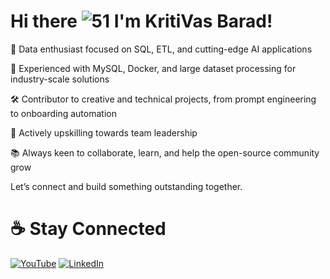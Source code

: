 # Hi there ![51](https://github.com/user-attachments/assets/d52cecff-7487-4256-ae23-1d7bcdb1d6d0) I'm KritiVas Barad!

🚀 Data enthusiast focused on SQL, ETL, and cutting-edge AI applications

💼 Experienced with MySQL, Docker, and large dataset processing for industry-scale solutions

🛠️ Contributor to creative and technical projects, from prompt engineering to onboarding automation

🎯 Actively upskilling towards team leadership

📚 Always keen to collaborate, learn, and help the open-source community grow

Let’s connect and build something outstanding together.

# ☕️ Stay Connected

[![YouTube](https://img.shields.io/badge/YouTube-%23FF0000.svg?style=for-the-badge&logo=youtube&logoColor=white)](https://www.youtube.com/@kritivasbarad)
[![LinkedIn](https://img.shields.io/badge/LinkedIn-%230077B5.svg?style=for-the-badge&logo=linkedin&logoColor=white)](https://linkedin.com/in/kritivasbarad)

